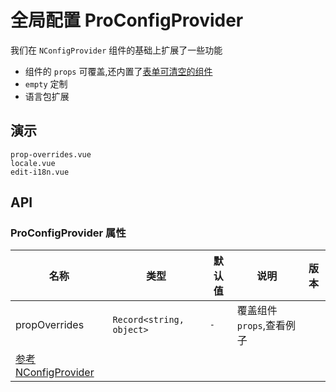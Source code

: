 # 全局配置 ProConfigProvider
<!--single-column-->

我们在 `NConfigProvider` 组件的基础上扩展了一些功能
- 组件的 `props` 可覆盖,还内置了[表单可清空的组件](form#clearable.vue)
- `empty` 定制
- 语言包扩展

## 演示

```demo
prop-overrides.vue
locale.vue
edit-i18n.vue
```

## API
### ProConfigProvider 属性

| 名称                                                                                                           | 类型                     | 默认值 | 说明                                                            | 版本 |
| -------------------------------------------------------------------------------------------------------------- | ------------------------ | ------ | --------------------------------------------------------------- | ---- |
| propOverrides                                                                                                  | `Record<string, object>` | `-`    | 覆盖组件 `props`,<n-a href="#prop-overrides.vue">查看例子</n-a> |      |
| [参考 NConfigProvider](https://www.naiveui.com/zh-CN/os-theme/components/config-provider#ConfigProvider-Props) |                          |        |                                                                 |      |

